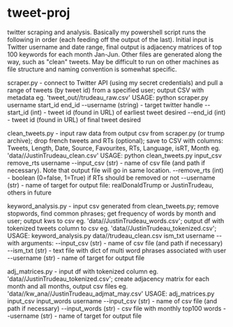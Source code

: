 # tweet-proj

twitter scraping and analysis. Basically my powershell script runs the following in order (each feeding off the output of the last). Initial input is Twitter username and date range, final output is adjacency matrices of top 100 keywords for each month Jan-Jun. Other files are generated along the way, such as "clean" tweets. May be difficult to run on other machines as file structure and naming convention is somewhat specific.
 
scraper.py - connect to Twitter API (using my secret credentials) and pull a range of tweets (by tweet id) from
		a specified user; output CSV with metadata eg. 'tweet_out//trudeau_raw.csv'
		USAGE:
		python scraper.py username start_id end_id
			--username (string) - target twitter handle
			--start_id (int) - tweet id (found in URL) of earliest tweet desired
			--end_id (int) - tweet id (found in URL) of final tweet desired
		
clean_tweets.py - input raw data from output csv from scraper.py (or trump archive);
		drop french tweets and RTs (optional);
		save to CSV with columns: Tweets, Length, Date, Source, Favourites, RTs, Language, isRT, Month
		eg. 'data//JustinTrudeau_clean.csv'
		USAGE:
		python clean_tweets.py input_csv remove_rts username
			--input_csv (str) - name of csv file (and path if necessary). Note that output file will go in same location.
			--remove_rts (int) - boolean (0=false, 1=True) if RTs should be removed or not
			--username (str) - name of target for output file: realDonaldTrump or JustinTrudeau, others in future


keyword_analysis.py - input csv generated from clean_tweets.py; remove stopwords, find common phrases;
		get frequency of words by month and user; 
		output kws to csv eg. 'data//JustinTrudeau_words.csv';
		output df with tokenized tweets column to csv eg. 'data//JustinTrudeau_tokenized.csv';
		USAGE:
		keyword_analysis.py data//trudeau_clean.csv ism_txt username
			--with arguments:
			--input_csv (str) - name of csv file (and path if necessary)
			--ism_txt (str) - text file with dict of multi word phrases associated with user
			--username (str) - name of target for output file
		
adj_matrices.py - input df with tokenized column eg. 'data//JustinTrudeau_tokenized.csv';
		create adjacency matrix for each month and all months, output csv files
		eg. 'data//kw_ana//JustinTrudeau_adjmat_may.csv'
		USAGE:
		adj_matrices.py input_csv input_words username
		--input_csv (str) - name of csv file (and path if necessary)
		--input_words (str) - csv file with monthly top100 words
		--username (str) - name of target for output file

